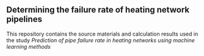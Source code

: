 ## Determining the failure rate of heating network pipelines

This repository contains the source materials and calculation results used in the study *Prediction of pipe failure rate in heating networks using machine learning methods*